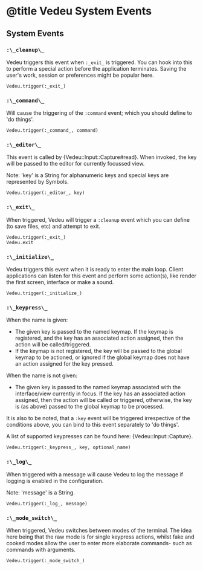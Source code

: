 # @title Vedeu System Events

## System Events

### `:\_cleanup\_`
Vedeu triggers this event when `:_exit_` is triggered. You can hook
into this to perform a special action before the application
terminates. Saving the user's work, session or preferences might be
popular here.

    Vedeu.trigger(:_exit_)

### `:\_command\_`
Will cause the triggering of the `:command` event; which you should
define to 'do things'.

    Vedeu.trigger(:_command_, command)

### `:\_editor\_`
This event is called by {Vedeu::Input::Capture#read}. When
invoked, the key will be passed to the editor for currently
focussed view.

Note: 'key' is a String for alphanumeric keys and special keys are
represented by Symbols.

    Vedeu.trigger(:_editor_, key)

### `:\_exit\_`
When triggered, Vedeu will trigger a `:cleanup` event which you can
define (to save files, etc) and attempt to exit.

    Vedeu.trigger(:_exit_)
    Vedeu.exit

### `:\_initialize\_`
Vedeu triggers this event when it is ready to enter the main loop.
Client applications can listen for this event and perform some
action(s), like render the first screen, interface or make a sound.

    Vedeu.trigger(:_initialize_)

### `:\_keypress\_`
When the name is given:

- The given key is passed to the named keymap. If the keymap is
  registered, and the key has an associated action assigned, then
  the action will be called/triggered.
- If the keymap is not registered, the key will be passed to the
  global keymap to be actioned, or ignored if the global keymap does
  not have an action assigned for the key pressed.

When the name is not given:

- The given key is passed to the named keymap associated with the
  interface/view currently in focus. If the key has an associated
  action assigned, then the action will be called or triggered,
  otherwise, the key is (as above) passed to the global keymap to be
  processed.

It is also to be noted, that a `:key` event will be triggered
irrespective of the conditions above, you can bind to this event
separately to 'do things'.

A list of supported keypresses can be found here:
{Vedeu::Input::Capture}.

    Vedeu.trigger(:_keypress_, key, optional_name)

### `:\_log\_`
When triggered with a message will cause Vedeu to log the message if
logging is enabled in the configuration.

Note: 'message' is a String.

    Vedeu.trigger(:_log_, message)

### `:\_mode_switch\_`
When triggered, Vedeu switches between modes of the terminal. The idea
here being that the raw mode is for single keypress actions, whilst
fake and cooked modes allow the user to enter more elaborate commands-
such as commands with arguments.

    Vedeu.trigger(:_mode_switch_)
